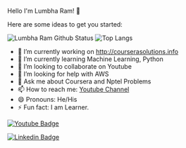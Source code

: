 Hello I'm Lumbha Ram! 👋

Here are some ideas to get you started:

![Lumbha Ram Github Status](https://github-readme-stats.vercel.app/api?username=erlumbharam&show_icons=true&theme=merko)
![Top Langs](https://github-readme-stats.vercel.app/api/top-langs/?username=erlumbharam)

- 🔭 I’m currently working on http://courserasolutions.info
- 🌱 I’m currently learning Machine Learning, Python
- 👯 I’m looking to collaborate on Youtube
- 🤔 I’m looking for help with AWS
- 💬 Ask me about Coursera and Nptel Problems
- 📫 How to reach me: [Youtube Channel](https://www.youtube.com/channel/UC6hqCvkl7sKYEMA6mx0vxzw)
- 😄 Pronouns: He/His
- ⚡ Fun fact: I am Learner.

[![Youtube Badge](https://img.shields.io/badge/Youtube-LinkedData-red)](https://www.youtube.com/channel/UC6hqCvkl7sKYEMA6mx0vxzw)

[![Linkedin Badge](https://img.shields.io/badge/LinkedIn-0077B5?style=for-the-badge&logo=linkedin&logoColor=white)](https://linkedin.com/in/lumbha/)
